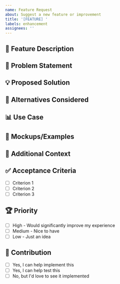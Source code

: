 ```yaml
---
name: Feature Request
about: Suggest a new feature or improvement
title: '[FEATURE] '
labels: enhancement
assignees: ''
---
```


## 🚀 Feature Description
<!-- A clear and concise description of the feature you'd like -->

## 🎯 Problem Statement
<!-- What problem does this feature solve? -->
<!-- Example: "I'm always frustrated when..." -->

## 💡 Proposed Solution
<!-- How should this feature work? -->

## 🔄 Alternatives Considered
<!-- Have you considered any alternative solutions or features? -->

## 📊 Use Case
<!-- Describe how you would use this feature -->

## 🎨 Mockups/Examples
<!-- If applicable, add mockups, screenshots, or examples from other apps -->

## 📝 Additional Context
<!-- Add any other context about the feature request here -->

## ✅ Acceptance Criteria
<!-- What would make this feature complete? -->
- [ ] Criterion 1
- [ ] Criterion 2
- [ ] Criterion 3

## 🏆 Priority
<!-- How important is this feature to you? -->
- [ ] High - Would significantly improve my experience
- [ ] Medium - Nice to have
- [ ] Low - Just an idea

## 🤝 Contribution
<!-- Would you be willing to contribute to implementing this feature? -->
- [ ] Yes, I can help implement this
- [ ] Yes, I can help test this
- [ ] No, but I'd love to see it implemented
